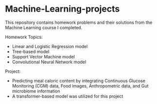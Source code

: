 # Machine-Learning-projects
This repository contains homework problems and their solutions from the Machine Learning course I completed.

Homework Topics:
* Linear and Logistic Regression model
* Tree-based model
* Support Vector Machine model
* Convolutional Neural Network model
  
Project:
* Predicting meal caloric content by integrating Continuous Glucose Monitoring (CGM) data, Food images, Anthropometric data, and Gut microbiome information
* A transformer-based model was utilized for this project
